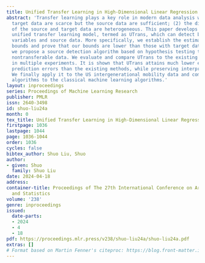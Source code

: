 ```yaml
---
title: Unified Transfer Learning in High-Dimensional Linear Regression
abstract: 'Transfer learning plays a key role in modern data analysis when: (1) the
  target data are scarce but the source data are sufficient; (2) the distributions
  of the source and target data are heterogeneous. This paper develops an interpretable
  unified transfer learning model, termed as UTrans, which can detect both transferable
  variables and source data. More specifically, we establish the estimation error
  bounds and prove that our bounds are lower than those with target data only. Besides,
  we propose a source detection algorithm based on hypothesis testing to exclude the
  nontransferable data. We evaluate and compare UTrans to the existing algorithms
  in multiple experiments. It is shown that UTrans attains much lower estimation and
  prediction errors than the existing methods, while preserving interpretability.
  We finally apply it to the US intergenerational mobility data and compare our proposed
  algorithms to the classical machine learning algorithms.'
layout: inproceedings
series: Proceedings of Machine Learning Research
publisher: PMLR
issn: 2640-3498
id: shuo-liu24a
month: 0
tex_title: Unified Transfer Learning in High-Dimensional Linear Regression
firstpage: 1036
lastpage: 1044
page: 1036-1044
order: 1036
cycles: false
bibtex_author: Shuo Liu, Shuo
author:
- given: Shuo
  family: Shuo Liu
date: 2024-04-18
address:
container-title: Proceedings of The 27th International Conference on Artificial Intelligence
  and Statistics
volume: '238'
genre: inproceedings
issued:
  date-parts:
  - 2024
  - 4
  - 18
pdf: https://proceedings.mlr.press/v238/shuo-liu24a/shuo-liu24a.pdf
extras: []
# Format based on Martin Fenner's citeproc: https://blog.front-matter.io/posts/citeproc-yaml-for-bibliographies/
---
```

